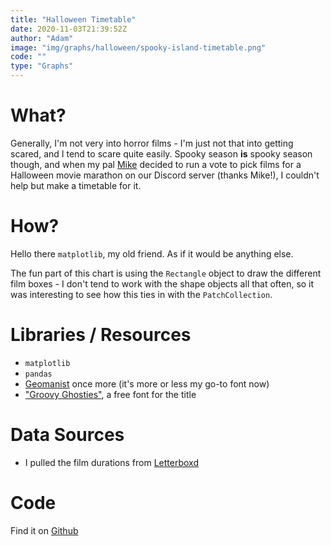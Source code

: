 ```yaml
---
title: "Halloween Timetable"
date: 2020-11-03T21:39:52Z
author: "Adam"
image: "img/graphs/halloween/spooky-island-timetable.png"
code: ""
type: "Graphs"
---
```


# What?
Generally, I'm not very into horror films - I'm just not that into getting 
scared, and I tend to scare quite easily. Spooky season **is** spooky season
though, and when my pal [Mike](https://twitter.com/BeardedBakery) decided to run
a vote to pick films for a Halloween movie marathon on our Discord server 
(thanks Mike!), I couldn't help but make a timetable for it.

# How?
Hello there `matplotlib`, my old friend. As if it would be anything else.

The fun part of this chart is using the `Rectangle` object to draw the different
film boxes - I don't tend to work with the shape objects all that often, so it 
was interesting to see how this ties in with the `PatchCollection`.

# Libraries / Resources
- `matplotlib`
- `pandas`
- [Geomanist](<https://www.atipofoundry.com/fonts/geomanist>) once more (it's 
  more or less my go-to font now)
- ["Groovy Ghosties"](<https://www.dafont.com/groovy-ghosties.font>), a free 
  font for the title

# Data Sources
- I pulled the film durations from [Letterboxd](<https://letterboxd.com/>)

# Code
Find it on [Github](<https://github.com/asongtoruin/data_analysis/blob/master/halloween/timetable.py>)
